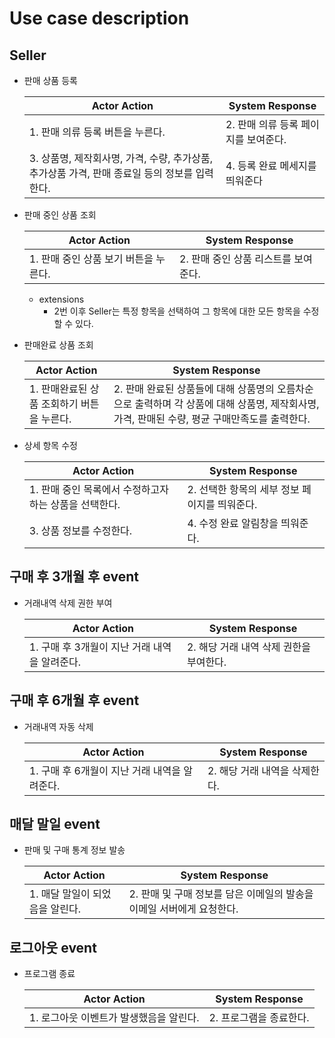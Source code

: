 # Use case description

## Seller

- 판매 상품 등록
    
    
    | Actor Action | System Response |
    | --- | --- |
    | 1. 판매 의류 등록 버튼을 누른다. | 2. 판매 의류 등록 페이지를 보여준다. |
    | 3. 상품명, 제작회사명, 가격, 수량, 추가상품, 추가상품 가격, 판매 종료일 등의 정보를 입력한다. | 4. 등록 완료 메세지를 띄워준다 |
- 판매 중인 상품 조회
    
    
    | Actor Action | System Response |
    | --- | --- |
    | 1. 판매 중인 상품 보기 버튼을 누른다. | 2. 판매 중인 상품 리스트를 보여준다. |
    - extensions
        - 2번 이후 Seller는 특정 항목을 선택하여 그 항목에 대한 모든 항목을 수정할 수 있다.
- 판매완료 상품 조회
    
    
    | Actor Action | System Response |
    | --- | --- |
    | 1. 판매완료된 상품 조회하기 버튼을 누른다. | 2. 판매 완료된 상품들에 대해 상품명의 오름차순으로 출력하며 각 상품에 대해 상품명, 제작회사명, 가격, 판매된 수량, 평균 구매만족도를 출력한다. |
- 상세 항목 수정
    
    
    | Actor Action | System Response |
    | --- | --- |
    | 1. 판매 중인 목록에서 수정하고자 하는 상품을 선택한다. | 2. 선택한 항목의 세부 정보 페이지를 띄워준다. |
    | 3. 상품 정보를 수정한다. | 4. 수정 완료 알림창을 띄워준다. |

## 구매 후 3개월 후 event

- 거래내역 삭제 권한 부여
    
    
    | Actor Action | System Response |
    | --- | --- |
    | 1. 구매 후 3개월이 지난 거래 내역을 알려준다. | 2. 해당 거래 내역 삭제 권한을 부여한다. |

## 구매 후 6개월 후 event

- 거래내역 자동 삭제
    
    
    | Actor Action | System Response |
    | --- | --- |
    | 1. 구매 후 6개월이 지난 거래 내역을 알려준다. | 2. 해당 거래 내역을 삭제한다. |

## 매달 말일 event

- 판매 및 구매 통계 정보 발송
    
    
    | Actor Action | System Response |
    | --- | --- |
    | 1. 매달 말일이 되었음을 알린다. | 2. 판매 및 구매 정보를 담은 이메일의 발송을 이메일 서버에게 요청한다. |

## 로그아웃 event

- 프로그램 종료
    
    
    | Actor Action | System Response |
    | --- | --- |
    | 1. 로그아웃 이벤트가 발생했음을 알린다. | 2. 프로그램을 종료한다. |